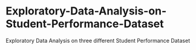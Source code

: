 # Exploratory-Data-Analysis-on-Student-Performance-Dataset
Exploratory Data Analysis on three different Student Performance Dataset
